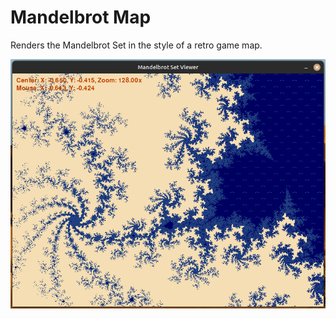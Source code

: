 # Mandelbrot Map

Renders the Mandelbrot Set in the style of a retro game map.

![Screenshot](screenshot.png)
